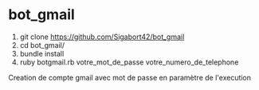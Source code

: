 # bot_gmail

1. git clone https://github.com/Sigabort42/bot_gmail
1. cd bot_gmail/
1. bundle install 
1. ruby botgmail.rb votre_mot_de_passe votre_numero_de_telephone

Creation de compte gmail avec mot de passe en paramètre de l'execution
